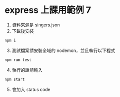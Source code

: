 # express 上課用範例 7

1. 資料來源是 singers.json
2. 下載後安裝 
```bash
npm i
```

3. 測試檔案請安裝全域的 nodemon，並且執行以下程式 
```bash
npm run test
```

4. 執行的話請輸入
```bash
npm start
```

5. 會加入 status code 
